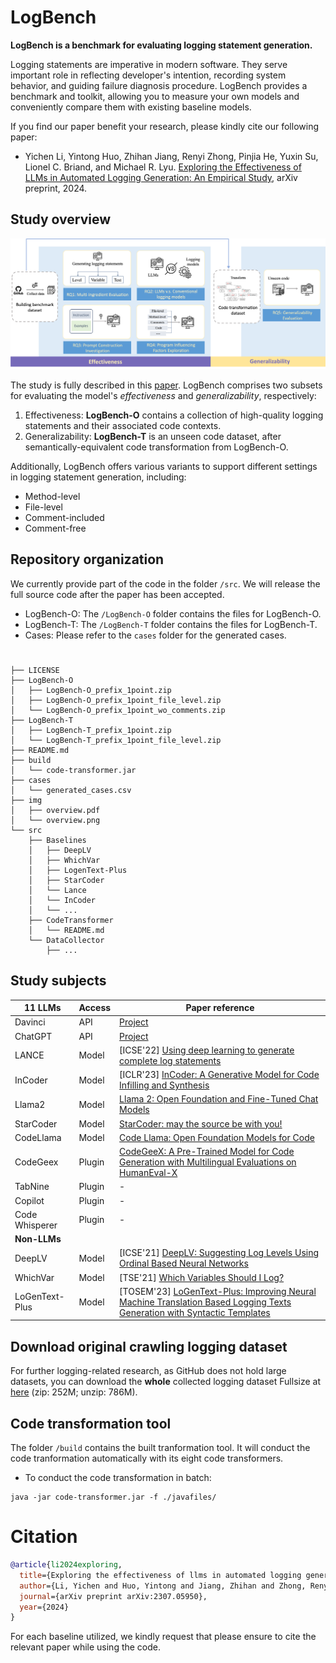 # LogBench

**LogBench is a benchmark for evaluating logging statement generation.** 

Logging statements are imperative in modern software. They serve important role in reflecting developer's intention, recording system behavior, and guiding failure diagnosis procedure. LogBench provides a benchmark and toolkit, allowing you to measure your own models and conveniently compare them with existing baseline models.


If you find our paper benefit your research, please kindly cite our following paper:

+ Yichen Li, Yintong Huo, Zhihan Jiang, Renyi Zhong, Pinjia He, Yuxin Su, Lionel C. Briand, and Michael R. Lyu. [Exploring the Effectiveness of LLMs in Automated Logging Generation: An Empirical Study](https://arxiv.org/abs/2307.05950), arXiv preprint, 2024.

## Study overview
![overview](img/empirical_overview.png)

The study is fully described in this [paper](https://arxiv.org/abs/2307.05950). LogBench comprises two subsets for evaluating the model's *effectiveness* and *generalizability*, respectively:

1. Effectiveness: **LogBench-O** contains a collection of high-quality logging statements and their associated code contexts.
2. Generalizability: **LogBench-T** is an unseen code dataset, after semantically-equivalent code transformation from LogBench-O.

Additionally, LogBench offers various variants to support different settings in logging statement generation, including:

* Method-level 
* File-level 
* Comment-included
* Comment-free

## Repository organization 
We currently provide part of the code in the folder `/src`. We will release the full source code after the paper has been accepted.

* LogBench-O: The `/LogBench-O` folder contains the files for LogBench-O.
* LogBench-T: The `/LogBench-T` folder contains the files for LogBench-T.
* Cases: Please refer to the `cases` folder for the generated cases.

# 

```
├── LICENSE
├── LogBench-O
│   ├── LogBench-O_prefix_1point.zip
│   ├── LogBench-O_prefix_1point_file_level.zip
│   └── LogBench-O_prefix_1point_wo_comments.zip
├── LogBench-T
│   ├── LogBench-T_prefix_1point.zip
│   └── LogBench-T_prefix_1point_file_level.zip
├── README.md
├── build
│   └── code-transformer.jar
├── cases
│   └── generated_cases.csv
├── img
│   ├── overview.pdf
│   └── overview.png
└── src
    ├── Baselines
    │   ├── DeepLV
    │   ├── WhichVar
    │   ├── LogenText-Plus
    │   ├── StarCoder
    │   └── Lance
    │   └── InCoder
    │   └── ...
    ├── CodeTransformer
    │   └── README.md
    └── DataCollector
        ├── ...
```


## Study subjects
| 11 LLMs        | Access | Paper reference |
| ------------ | ------ | ---- |
| Davinci      | API    | [Project](https://platform.openai.com/docs/models) |
| ChatGPT      | API    | [Project](https://platform.openai.com/docs/models) |
| LANCE        | Model  | [ICSE'22] [Using deep learning to generate complete log statements](https://dl.acm.org/doi/abs/10.1145/3510003.3511561) |
| InCoder      | Model  | [ICLR'23] [InCoder: A Generative Model for Code Infilling and Synthesis](https://openreview.net/forum?id=hQwb-lbM6EL) |
| Llama2      | Model    | [Llama 2: Open Foundation and Fine-Tuned Chat Models](https://arxiv.org/abs/2307.09288) |
| StarCoder      | Model    | [StarCoder: may the source be with you!](https://arxiv.org/abs/2305.06161) |
| CodeLlama      | Model    | [Code Llama: Open Foundation Models for Code](https://arxiv.org/abs/2308.12950) |
| CodeGeex     | Plugin | [CodeGeeX: A Pre-Trained Model for Code Generation with Multilingual Evaluations on HumanEval-X](https://arxiv.org/abs/2303.17568) |
| TabNine      | Plugin | - |
| Copilot      | Plugin | - |
| Code Whisperer | Plugin | - |
| **Non-LLMs** | |
| DeepLV      | Model    | [ICSE'21] [DeepLV: Suggesting Log Levels Using Ordinal Based Neural Networks](https://ieeexplore.ieee.org/abstract/document/9402068) |
| WhichVar      | Model    | [TSE'21] [Which Variables Should I Log?](https://ieeexplore.ieee.org/document/8840982) |
| LoGenText-Plus        | Model  | [TOSEM'23] [LoGenText-Plus: Improving Neural Machine Translation Based Logging Texts Generation with Syntactic Templates](https://dl.acm.org/doi/10.1145/3624740) |




## Download original crawling logging dataset
For further logging-related research, as GitHub does not hold large datasets, you can download the **whole** collected logging dataset Fullsize at [here](https://drive.google.com/file/d/13EV-rIFEwVrLGnpNIcpF3u9NSOh_gCNM/view?usp=sharing)
(zip: 252M; unzip: 786M).


## Code transformation tool

The folder `/build` contains the built tranformation tool. It will conduct the code tranformation automatically with its eight code transformers.
- To conduct the code transformation in batch:
```
java -jar code-transformer.jar -f ./javafiles/
```
# Citation
```bibtex
@article{li2024exploring,
  title={Exploring the effectiveness of llms in automated logging generation: An empirical study},
  author={Li, Yichen and Huo, Yintong and Jiang, Zhihan and Zhong, Renyi and He, Pinjia and Su, Yuxin and Briand, Lionel C. and Lyu, Michael R},
  journal={arXiv preprint arXiv:2307.05950},
  year={2024}
}
```
For each baseline utilized, we kindly request that please ensure to cite the relevant paper while using the code.
